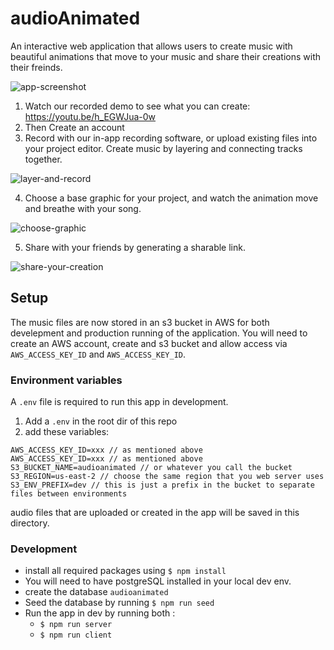 # audioAnimated

An interactive web application that allows users to create music with beautiful animations that move to your music and share their creations with their freinds.

![app-screenshot](app-screenshot.png)

1. Watch our recorded demo to see what you can create: https://youtu.be/h_EGWJua-0w
2. Then Create an account
3. Record with our in-app recording software, or upload existing files into your project editor. Create music by layering and connecting tracks together.

![layer-and-record](layer-and-record.png)

4. Choose a base graphic for your project, and watch the animation move and breathe with your song.

![choose-graphic](choose-graphic.png)

5. Share with your friends by generating a sharable link.

![share-your-creation](share-your-creation.png)

## Setup

The music files are now stored in an s3 bucket in AWS for both develepment and production running of the application. You will need to create an AWS account, create and s3 bucket and allow access via `AWS_ACCESS_KEY_ID` and `AWS_ACCESS_KEY_ID`.

### Environment variables

A `.env` file is required to run this app in development.

1. Add a `.env` in the root dir of this repo
2. add these variables:

```
AWS_ACCESS_KEY_ID=xxx // as mentioned above
AWS_ACCESS_KEY_ID=xxx // as mentioned above
S3_BUCKET_NAME=audioanimated // or whatever you call the bucket
S3_REGION=us-east-2 // choose the same region that you web server uses
S3_ENV_PREFIX=dev // this is just a prefix in the bucket to separate files between environments
```

audio files that are uploaded or created in the app will be saved in this directory.

### Development

- install all required packages using `$ npm install`
- You will need to have postgreSQL installed in your local dev env.
- create the database `audioanimated`
- Seed the database by running `$ npm run seed`
- Run the app in dev by running both :
  - `$ npm run server`
  - `$ npm run client`
